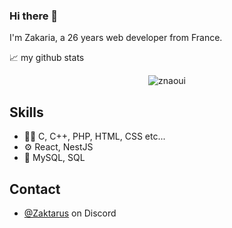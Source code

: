 ### Hi there 👋
I'm Zakaria, a 26 years web developer from France.

📈 my github stats

<p align="center"> <img src="https://github-readme-stats.vercel.app/api?username=znaoui&show_icons=true&theme=gotham" alt="znaoui" />

## Skills
- 👨‍💻 C, C++, PHP, HTML, CSS etc...
- ⚙️ React, NestJS
- 💽 MySQL, SQL

## Contact
- [@Zaktarus](./) on Discord
